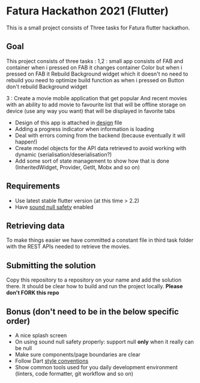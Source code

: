 
# Fatura Hackathon 2021 (Flutter)

This is a small project consists of Three tasks for Fatura flutter hackathon.

## Goal
This project consists of three tasks :
1,2 :  small app consists of FAB and container  when i pressed on FAB it changes container Color
but when i pressed on FAB it Rebuild Background widget which it doesn't no need to rebuild
you need to optimize build function as when i pressed on Button don't rebuild Background widget

3 : Create a movie mobile application that get popular And recent movies
with an ability to add movie to favourite list that will be offline
storage on device (use any way you want) that will be displayed
in favorite tabs

- Design of this app is attached in [design](https://github.com/FaturaEgypt/hackthon_flutter/blob/master/third_task_design.png) file
- Adding a progress indicator when information is loading
- Deal with errors coming from the backend (because eventually it will happen!)
- Create model objects for the API data retrieved to avoid working with dynamic (serialisation/deserialisation?)
- Add some sort of state management to show how that is done (InheritedWidget, Provider, GetIt, Mobx and so on)


## Requirements
- Use latest stable flutter version (at this time > 2.2)
- Have [sound null safety](https://dart.dev/null-safety) enabled

## Retrieving data

To make things easier we have committed a constant file in third task folder with the REST APIs needed to retrieve the movies.

## Submitting the solution

Copy this repository to a repository on your name and add the solution there. It should be clear how to build and run the project locally. **Please don't FORK this repo**

## Bonus (don't need to be in the below specific order)

- A nice splash screen
- On using sound null safety properly: support null **only** when it really can be null
- Make sure components/page boundaries are clear
- Follow Dart [style conventions](https://dart.dev/guides/language/effective-dart/style)
- Show common tools used for you daily development environment (linters, code formatter, git workflow and so on)
